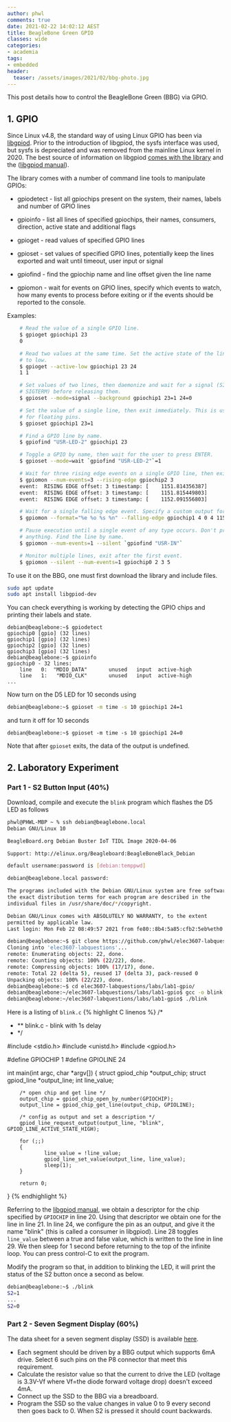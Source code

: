 ```yaml
---
author: phwl
comments: true
date: 2021-02-22 14:02:12 AEST
title: BeagleBone Green GPIO
classes: wide
categories:
- academia
tags:
- embedded
header:
  teaser: /assets/images/2021/02/bbg-photo.jpg
---
```


This post details how to control the BeagleBone Green (BBG) via GPIO.

## 1. GPIO
Since Linux v4.8, the standard way of using Linux GPIO has been via 
[libgpiod](https://git.kernel.org/pub/scm/libs/libgpiod/libgpiod.git/).
Prior to the introduction of libgpiod, the
sysfs interface was used, but sysfs is depreciated and was removed from the mainline Linux kernel
in 2020. 
The best source of information on libgpiod
[comes with the library](https://git.kernel.org/pub/scm/libs/libgpiod/libgpiod.git/about/) and the ([libgpiod manual](http://phwl.org/assets/images/2021/02/libgpiod-ref.pdf)).

The library comes with a number of command line tools to manipulate GPIOs:
 * gpiodetect - list all gpiochips present on the system, their names, labels
               and number of GPIO lines

 * gpioinfo   - list all lines of specified gpiochips, their names, consumers,
               direction, active state and additional flags

 * gpioget    - read values of specified GPIO lines

 * gpioset    - set values of specified GPIO lines, potentially keep the lines
               exported and wait until timeout, user input or signal

 * gpiofind   - find the gpiochip name and line offset given the line name

 * gpiomon    - wait for events on GPIO lines, specify which events to watch,
               how many events to process before exiting or if the events
               should be reported to the console.

Examples:

``` sh
    # Read the value of a single GPIO line.
    $ gpioget gpiochip1 23
    0

    # Read two values at the same time. Set the active state of the lines
    # to low.
    $ gpioget --active-low gpiochip1 23 24
    1 1

    # Set values of two lines, then daemonize and wait for a signal (SIGINT or
    # SIGTERM) before releasing them.
    $ gpioset --mode=signal --background gpiochip1 23=1 24=0

    # Set the value of a single line, then exit immediately. This is useful
    # for floating pins.
    $ gpioset gpiochip1 23=1

    # Find a GPIO line by name.
    $ gpiofind "USR-LED-2" gpiochip1 23

    # Toggle a GPIO by name, then wait for the user to press ENTER.
    $ gpioset --mode=wait `gpiofind "USR-LED-2"`=1

    # Wait for three rising edge events on a single GPIO line, then exit.
    $ gpiomon --num-events=3 --rising-edge gpiochip2 3
    event:  RISING EDGE offset: 3 timestamp: [    1151.814356387]
    event:  RISING EDGE offset: 3 timestamp: [    1151.815449803]
    event:  RISING EDGE offset: 3 timestamp: [    1152.091556803]

    # Wait for a single falling edge event. Specify a custom output format.
    $ gpiomon --format="%e %o %s %n" --falling-edge gpiochip1 4 0 4 1156 615459801

    # Pause execution until a single event of any type occurs. Don't print
    # anything. Find the line by name.
    $ gpiomon --num-events=1 --silent `gpiofind "USR-IN"`

    # Monitor multiple lines, exit after the first event.
    $ gpiomon --silent --num-events=1 gpiochip0 2 3 5
```

To use it on the BBG, one must
first download the library and include files.
```sh
sudo apt update
sudo apt install libgpiod-dev
```

You can check everything is working by detecting the GPIO chips
and printing their labels and state. 
```
debian@beaglebone:~$ gpiodetect
gpiochip0 [gpio] (32 lines)
gpiochip1 [gpio] (32 lines)
gpiochip2 [gpio] (32 lines)
gpiochip3 [gpio] (32 lines)
debian@beaglebone:~$ gpioinfo
gpiochip0 - 32 lines:
	line   0:  "MDIO_DATA"       unused   input  active-high 
	line   1:   "MDIO_CLK"       unused   input  active-high 
...
```

Now turn on the D5 LED for 10 seconds using
``` bash
debian@beaglebone:~$ gpioset -m time -s 10 gpiochip1 24=1
```
and turn it off for 10 seconds
```
debian@beaglebone:~$ gpioset -m time -s 10 gpiochip1 24=0
```
Note that after ```gpioset``` exits, the data of the output is undefined.

## 2. Laboratory Experiment
### Part 1 - S2 Button Input (40%)
Download, compile and execute the ```blink``` program which flashes the D5 LED as follows

``` bash
phwl@PHWL-MBP ~ % ssh debian@beaglebone.local
Debian GNU/Linux 10

BeagleBoard.org Debian Buster IoT TIDL Image 2020-04-06

Support: http://elinux.org/Beagleboard:BeagleBoneBlack_Debian

default username:password is [debian:temppwd]

debian@beaglebone.local password: 

The programs included with the Debian GNU/Linux system are free software;
the exact distribution terms for each program are described in the
individual files in /usr/share/doc/*/copyright.

Debian GNU/Linux comes with ABSOLUTELY NO WARRANTY, to the extent
permitted by applicable law.
Last login: Mon Feb 22 08:49:57 2021 from fe80::8b4:5a85:cfb2:5eb%eth0

debian@beaglebone:~$ git clone https://github.com/phwl/elec3607-labquestions
Cloning into 'elec3607-labquestions'...
remote: Enumerating objects: 22, done.
remote: Counting objects: 100% (22/22), done.
remote: Compressing objects: 100% (17/17), done.
remote: Total 22 (delta 5), reused 17 (delta 3), pack-reused 0
Unpacking objects: 100% (22/22), done.
debian@beaglebone:~$ cd elec3607-labquestions/labs/lab1-gpio/
debian@beaglebone:~/elec3607-labquestions/labs/lab1-gpio$ gcc -o blink blink.c -lgpiod
debian@beaglebone:~/elec3607-labquestions/labs/lab1-gpio$ ./blink
```

Here is a listing of ```blink.c```
{% highlight C linenos %}
/*
 * **    blink.c -    blink with 1s delay 
 * */

#include <stdio.h>
#include <unistd.h>
#include <gpiod.h>

#define GPIOCHIP        1
#define GPIOLINE        24

int 
main(int argc, char *argv[])
{
        struct gpiod_chip *output_chip;
        struct gpiod_line *output_line;
        int line_value;

        /* open chip and get line */
        output_chip = gpiod_chip_open_by_number(GPIOCHIP);
        output_line = gpiod_chip_get_line(output_chip, GPIOLINE);

        /* config as output and set a description */
        gpiod_line_request_output(output_line, "blink", GPIOD_LINE_ACTIVE_STATE_HIGH);

        for (;;)
        {
                line_value = !line_value;
                gpiod_line_set_value(output_line, line_value);
                sleep(1);
        }

        return 0;
}
{% endhighlight %}

Referring to the [libgpiod manual](http://phwl.org/assets/images/2021/02/libgpiod-ref.pdf), we obtain a descriptor for the chip specified by ```GPIOCHIP``` in line 20. Using that descriptor we obtain one for the line in line 21. 
In line 24, we configure the pin as an output, and give it the name "blink" (this is called a consumer in libgpiod). Line 28 toggles ```line_value``` between a true and false value, which is written to the line in line 29. We then sleep for 1 second before returning to the top of the infinite loop. You can press control-C to exit the program.

Modify the program so that, in addition to blinking the LED, it will
print the status of the S2 button once a second as below.
``` bash
debian@beaglebone:~$ ./blink 
S2=1
...
S2=0
```

### Part 2 - Seven Segment Display (60%)
The data sheet for a seven segment display (SSD) is available [here](https://au.element14.com/broadcom-limited/5082-7613/led-display-0-3-he-red/dp/1175576). 
 * Each segment should be driven by a BBG output which supports 6mA drive. Select 6 such pins on the P8 connector that meet this requirement.
 * Calculate the resistor value so that the current to drive the LED (voltage is 3.3V-Vf where Vf=the diode forward voltage drop) doesn't exceed 4mA.
 * Connect up the SSD to the BBG via a breadboard.
 * Program the SSD so the value changes in value 0 to 9 every second then goes back to 0. When S2 is pressed it should count backwards.
